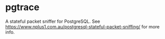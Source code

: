 # pgtrace
A stateful packet sniffer for PostgreSQL. See https://www.nplus1.com.au/postgresql-stateful-packet-sniffing/ for more info.
